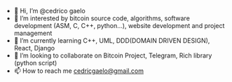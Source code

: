 - 👋 Hi, I’m @cedrico gaelo
- 👀 I’m interested  by bitcoin source code, algorithms, software development (ASM, C, C++, python...), website development and project management
- 🌱 I’m currently learning C++, UML, DDD(DOMAIN DRIVEN DESIGN), React, Django
- 💞️ I’m looking to collaborate on Bitcoin Project, Telegram, Rich library (python script)
- 📫 How to reach me cedricgaelo@gmail.com

<!---
qfjkl/qfjkl is a ✨ special ✨ repository because its `README.md` (this file) appears on your GitHub profile.
You can click the Preview link to take a look at your changes.
--->
